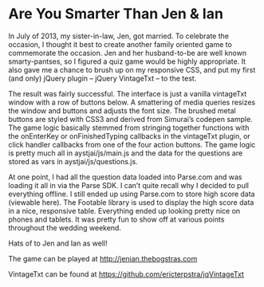 # Are You Smarter Than Jen & Ian

In July of 2013, my sister-in-law, Jen, got married. To celebrate the occasion, I thought it best to create another family oriented game to commemorate the occasion. Jen and her husband-to-be are well known smarty-pantses, so I figured a quiz game would be highly appropriate. It also gave me a chance to brush up on my responsive CSS, and put my first (and only) jQuery plugin – jQuery VintageTxt – to the test.

The result was fairly successful. The interface is just a vanilla vintageTxt window with a row of buttons below. A smattering of media queries resizes the window and buttons and adjusts the font size. The brushed metal buttons are styled with CSS3 and derived from Simurai’s codepen sample. The game logic basically stemmed from stringing together functions with the onEnterKey or onFinishedTyping callbacks in the vintageTxt plugin, or click handler callbacks from one of the four action buttons. The game logic is pretty much all in aystjai/js/main.js and the data for the questions are stored as vars in aystjai/js/questions.js.

At one point, I had all the question data loaded into Parse.com and was loading it all in via the Parse SDK. I can’t quite recall why I decided to pull everything offline. I still ended up using Parse.com to store high score data (viewable here). The Footable library is used to display the high score data in a nice, responsive table. Everything ended up looking pretty nice on phones and tablets. It was pretty fun to show off at various points throughout the wedding weekend.

Hats of to Jen and Ian as well!

The game can be played at http://jenian.thebogstras.com

VintageTxt can be found at https://github.com/ericterpstra/jqVintageTxt
